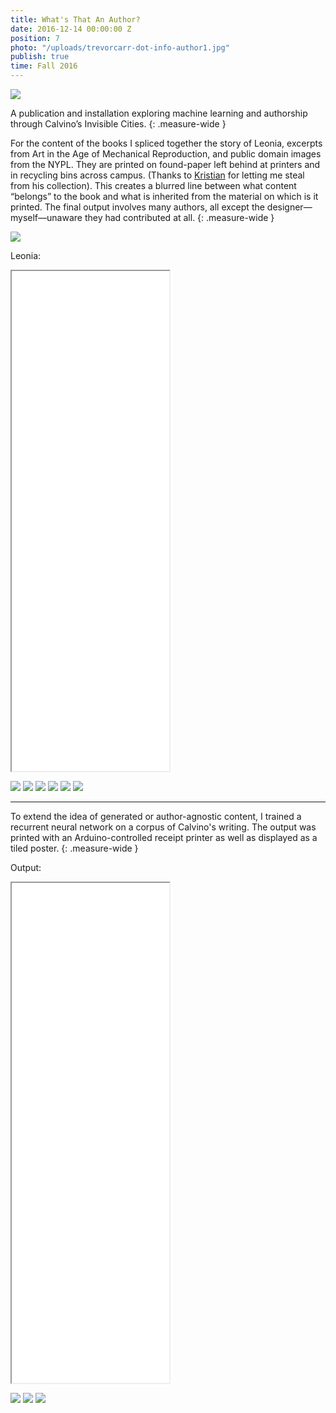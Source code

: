 ```yaml
---
title: What's That An Author?
date: 2016-12-14 00:00:00 Z
position: 7
photo: "/uploads/trevorcarr-dot-info-author1.jpg"
publish: true
time: Fall 2016
---
```


![](/uploads/trevorcarr-dot-info-author1.jpg)

A publication and installation exploring machine learning and authorship through Calvino’s Invisible Cities.
{: .measure-wide }

For the content of the books I spliced together the story of Leonia, excerpts from Art in the Age of Mechanical Reproduction, and public domain images from the NYPL. They are printed on found-paper left behind at printers and in recycling bins across campus. (Thanks to <span class="link dim out">[Kristian](http://www.ookb.co/)</span> for letting me steal from his collection). This creates a blurred line between what content “belongs” to the book and what is inherited from the material on which is it printed. The final output involves many authors, all except the designer—myself—unaware they had contributed at all.
{: .measure-wide }

![](/uploads/trevorcarr-dot-info-author2.gif)

Leonia:
<iframe src="/uploads/trevorcarr-dot-info-leonia.txt" width="50%" height="800px"></iframe>

![](/uploads/trevorcarr-dot-info-author3.jpg)
![](/uploads/trevorcarr-dot-info-author6.jpg)
![](/uploads/trevorcarr-dot-info-author7.jpg)
![](/uploads/trevorcarr-dot-info-author8.jpg)
![](/uploads/trevorcarr-dot-info-author9.jpg)
![](/uploads/trevorcarr-dot-info-author10.jpg)

---

To extend the idea of generated or author-agnostic content, I trained a recurrent neural network on a corpus of Calvino's writing. The output was printed with an Arduino-controlled receipt printer as well as displayed as a tiled poster.
{: .measure-wide }

Output:
<iframe src="/uploads/trevorcarr-dot-info-authortext.txt" width="50%" height="800px"></iframe>

![](/uploads/trevorcarr-dot-info-author11.jpg)
![](/uploads/trevorcarr-dot-info-author12.jpg)
![](/uploads/trevorcarr-dot-info-author13.jpg)
